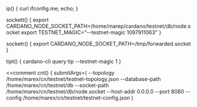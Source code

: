 ip() {
        curl ifconfig.me; echo;
}

sockett() {
    export CARDANO_NODE_SOCKET_PATH=/home/marep/cardano/testnet/db/node.socket
    export TESTNET_MAGIC="--testnet-magic 1097911063"
}

socketr() {
        export CARDANO_NODE_SOCKET_PATH=/tmp/forwarded.socket
}

tipt() {
        cardano-cli query tip --testnet-magic 1 
}

<<comment
cnt() {
  submitArgs=(
   --topology /home/marex/cn/testnet/testnet-topology.json
   --database-path /home/marex/cn/testnet/db
   --socket-path /home/marex/cn/testnet/db/node.socket
   --host-addr 0.0.0.0
   --port 8080
   --config /home/marex/cn/testnet/testnet-config.json
  )
